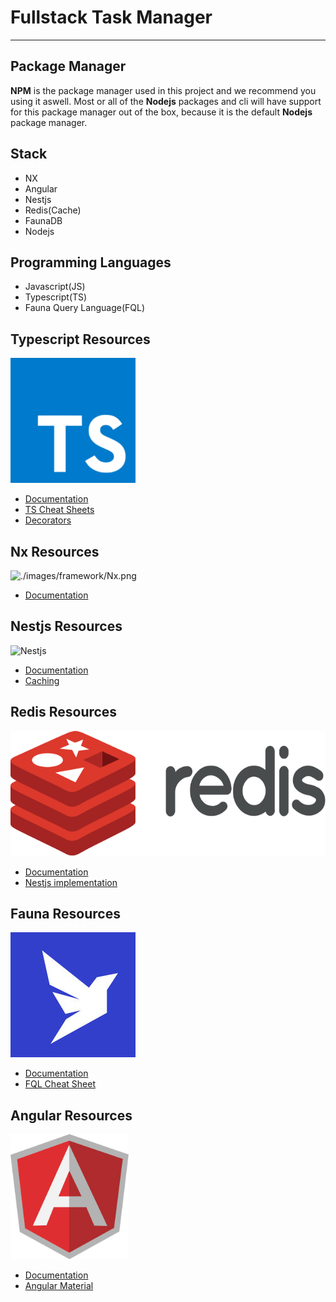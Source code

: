 # Fullstack Task Manager

---

## Package Manager

**NPM** is the package manager used in this project and we recommend you using it aswell. Most or all of the **Nodejs** packages and cli will have support for this package manager out of the box, because it is the default **Nodejs** package manager.

## Stack

- NX
- Angular
- Nestjs
- Redis(Cache)
- FaunaDB
- Nodejs

## Programming Languages

- Javascript(JS)
- Typescript(TS)
- Fauna Query Language(FQL)

## Typescript Resources

<img src="./images/language/Typescript.png" alt="Typescript" height="200px" />

- [Documentation](https://www.typescriptlang.org/docs/)
- [TS Cheat Sheets](https://www.typescriptlang.org/cheatsheets)
- [Decorators](https://www.typescriptlang.org/docs/handbook/decorators.html)

## Nx Resources

<img src="Nx" alt="./images/framework/Nx.png" height="200px" />

- [Documentation](https://nx.dev/getting-started/intro)

## Nestjs Resources

<img src="./images/frameworks/Nestjs.svg" alt="Nestjs" height="200px" />

- [Documentation](https://docs.nestjs.com/)
- [Caching](https://docs.nestjs.com/techniques/caching)

## Redis Resources

<img src="./images/database/Redis.svg" alt="Redis" height="200px" />

- [Documentation](https://docs.redis.com/latest/)
- [Nestjs implementation](https://docs.nestjs.com/techniques/caching#different-stores)

## Fauna Resources

<img src="./images/database/Faunadb.jpg" />

- [Documentation](https://docs.fauna.com/fauna/current)
- [FQL Cheat Sheet](https://docs.fauna.com/fauna/current/api/fql/cheat_sheet)

## Angular Resources

<img src="./images/framework/Angular.png" alt="Angular" height="200px" />

- [Documentation](https://angular.io/docs)
- [Angular Material](https://material.angular.io/)
